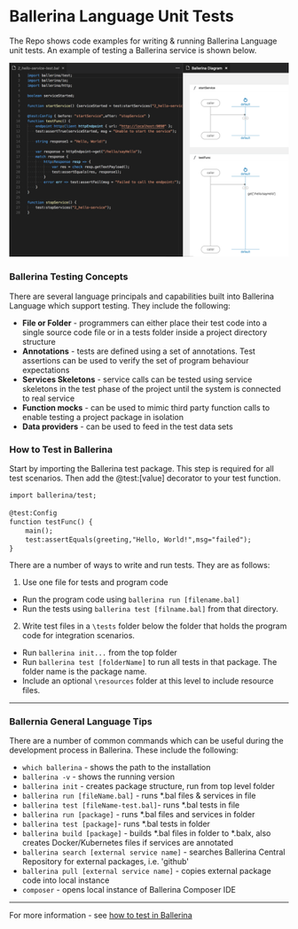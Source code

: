 # Ballerina Language Unit Tests

The Repo shows code examples for writing & running Ballerina Language unit tests.  An example of testing a Ballerina service is shown below.

![test service](/images/test-service.png)

### Ballerina Testing Concepts

There are several language principals and capabilities built into Ballerina Language which support testing.  They include the following:

 - **File or Folder** -  programmers can either place their test code into a single source code file or in a tests folder inside a project directory structure
 - **Annotations** -  tests are defined using a set of annotations. Test assertions can be used to verify the set of program behaviour expectations
 - **Services Skeletons** - service calls can be tested using service skeletons in the test phase of the project until the system is connected to real service
 - **Function mocks** -  can be used to mimic third party function calls to enable testing a project package in isolation
 - **Data providers** -  can be used to feed in the test data sets

 ### How to Test in Ballerina

 Start by importing the Ballerina test package.  This step is required for all test scenarios.  Then add the @test:[value] decorator to your test function. 

    import ballerina/test; 

    @test:Config
    function testFunc() {
        main();
        test:assertEquals(greeting,"Hello, World!",msg="failed");
    }

 There are a number of ways to write and run tests.  They are as follows:

 1. Use one file for tests and program code  
  - Run the program code using `ballerina run [filename.bal]`   
  - Run the tests using `ballerina test [filname.bal]` from that directory.

 2. Write test files in a `\tests` folder below the folder that holds the program code for integration scenarios. 
  - Run `ballerina init...` from the top folder  
  - Run `ballerina test [folderName]` to run all tests in that package.  The folder name is the package name.  
  - Include an optional `\resources` folder at this level to include resource files.

 -----

 ### Ballernia General Language Tips

 There are a number of common commands which can be useful during the development process in Ballerina.  These include the following:

- `which ballerina` - shows the path to the installation
- `ballerina -v` - shows the running version
- `ballerina init` - creates package structure, run from top level folder
- `ballerina run [fileName.bal]` - runs *.bal files & services in file
- `ballerina test [fileName-test.bal]`- runs *.bal tests in file
- `ballerina run [package]` - runs *.bal files and services in folder
- `ballerina test [package]`- runs *.bal tests in folder
- `ballerina build [package]` - builds *.bal files in folder to *.balx, also creates Docker/Kubernetes files if services 
are annotated
- `ballerina search [external service name]` - searches Ballerina Central Repository for external packages, i.e. 'github'
- `ballerina pull [external service name]` - copies external package code into local instance
- `composer` - opens local instance of Ballerina Composer IDE


-------

 For more information - see [how to test in Ballerina](https://ballerina.io/learn/how-to-test-ballerina-code/index.html)